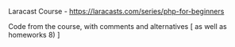 Laracast Course - https://laracasts.com/series/php-for-beginners

Code from the course, with comments and alternatives [ as well as homeworks 8) ]
